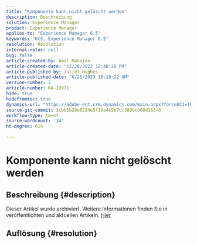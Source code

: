 ```yaml
---
title: "Komponente kann nicht gelöscht werden"
description: Beschreibung
solution: Experience Manager
product: Experience Manager
applies-to: "Experience Manager 6.5"
keywords: "KCS, Experience Manager 6.5"
resolution: Resolution
internal-notes: null
bug: false
article-created-by: Amol Mahajan
article-created-date: "12/26/2022 12:48:28 PM"
article-published-by: Juliet Hughes
article-published-date: "6/25/2023 10:10:22 AM"
version-number: 2
article-number: KA-19971
hide: true
hidefromtoc: true
dynamics-url: "https://adobe-ent.crm.dynamics.com/main.aspx?forceUCI=1&pagetype=entityrecord&etn=knowledgearticle&id=b5176694-1b85-ed11-81ad-6045bd0067ea"
source-git-commit: 1cbb5b2be8224e5f19a4c9b7cc389bcb60d163f8
workflow-type: tm+mt
source-wordcount: '34'
ht-degree: 61%

---
```


# Komponente kann nicht gelöscht werden

## Beschreibung {#description}

Dieser Artikel wurde archiviert. Weitere Informationen finden Sie in veröffentlichten und aktuellen Artikeln. [Hier](https://experienceleague.adobe.com/search.html?lang=de#sort=relevancy)

## Auflösung {#resolution}

